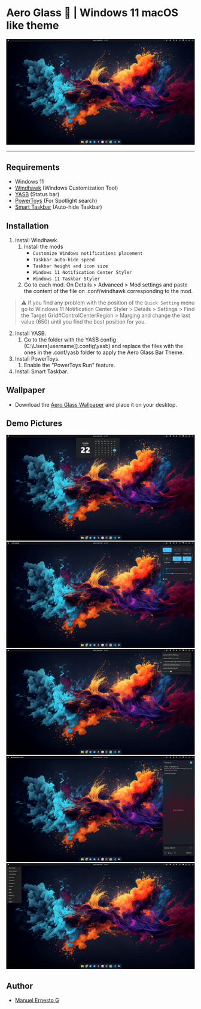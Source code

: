 # Aero Glass 🌌 | Windows 11 macOS like theme

![Aero Glass Theme](/screenshots/screenshot1.png)

---

## Requirements

- Windows 11
- [Windhawk](https://windhawk.net/) (Windows Customization Tool)
- [YASB](https://github.com/amnweb/yasb?tab=readme-ov-file) (Status bar)
- [PowerToys](https://github.com/microsoft/PowerToys) (For Spotlight search)
- [Smart Taskbar](https://github.com/Oliviaophia/SmartTaskbar) (Auto-hide Taskbar)

## Installation

1. Install Windhawk.
   1. Install the mods
        - `Customize Windows notifications placement`
        - `Taskbar auto-hide speed`
        - `Taskbar height and icon size`
        - `Windows 11 Notification Center Styler`
        - `Windows 11 Taskbar Styler`
   2. Go to each mod. On Details > Advanced > Mod settings and paste the content of the file on .conf/windhawk corresponding to the mod.

>⚠️ if you find any problem with the position of the `Quick Setting` menu go to Windows 11 Notification Center Styler > Details > Settings > Find the Target Grid#ControlCenterRegion > Marging and change the last value (650) until you find the best position for you.

2. Install YASB.
   1. Go to the folder with the YASB config (C:\Users\[username]]\.config\yasb) and replace the files with the ones in the .conf/yasb folder to apply the Aero Glass Bar Theme.
3. Install PowerToys.
   1. Enable the "PowerToys Run" feature.
4. Install Smart Taskbar.

## Wallpaper

- Download the [Aero Glass Wallpaper](/wallpapers/AeroGlass-Wallpaper-4k.jpg) and place it on your desktop.

## Demo Pictures

![Aero Glass Theme](/screenshots/screenshot2.png)
![Aero Glass Theme](/screenshots/screenshot3.png)
![Aero Glass Theme](/screenshots/screenshot4.png)
![Aero Glass Theme](/screenshots/screenshot5.png)
![Aero Glass Theme](/screenshots/screenshot6.png)

## Author

- [Manuel Ernesto G](https://manuelernestog.github.io/)